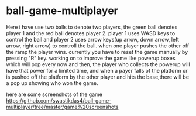 # ball-game-multiplayer




Here i have use two balls to denote two players, the green ball denotes player 1 and the red ball denotes player 2. player 1 uses WASD keys to control the ball and player 2 uses arrow keys(up arrow, down arrow, left arrow, right arrow) to controll the ball.
when one player pushes the other off the ramp the player wins. currently you have to reset the game manually by pressing "R" key.
working on to improve the game like powerup boxes which will pop every now and then, the player who collects the powerup will have that power for a limited time, and when a payer falls of the platform or is pushed off the platform by the other player and hits the base,there will be a pop up showing who won the game. 

here are some screenshots of the game 
https://github.com/swastikdas4/ball-game-multiplayer/tree/master/game%20screenshots
